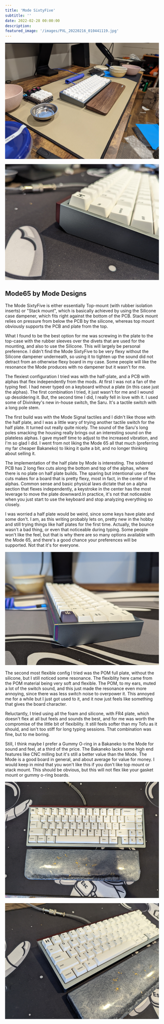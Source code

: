 ```yaml
---
title: 'Mode SixtyFive'
subtitle: '' 
date: 2022-02-28 00:00:00
description: 
featured_image: '/images/PXL_20220216_010441119.jpg'
---
```


![](/images/PXL_20220223_024458122.jpg)

![](/images/jan-27/PXL_20220126_203603640.jpg)

## Mode65 by Mode Designs

The Mode SixtyFive is either essentially Top-mount (with rubber isolation inserts) or "Stack mount", which is basically achieved by using the Silicone case dampener, which fits right against the bottom of the PCB. Stack mount relies on pressure from below the PCB by the silicone, whereas top mount obviously supports the PCB and plate from the top.

What I found to be the best option for me was screwing in the plate to the top-case with the rubber sleeves over the divets that are used for the mounting, and also to use the Silicone. This will largely be personal preference. I didn't find the Mode SixtyFive to be very flexy without the Silicone dampener underneath, so using it to tighten up the sound did not detract from an otherwise flexy board in my case. Some people will like the resonance the Mode produces with no dampener but it wasn't for me.

The flexiest configuration I tried was with the half-plate, and a PCB with alphas that flex independently from the mods. At first I was not a fan of the typing feel. I had never typed on a keyboard without a plate (in this case just the alphas). The first combination I tried, it just wasn't for me and I wound up desoldering it. But, the second time I did, I really fell in love with it. I used some of Divinikey's new in-house switch, the Saru. It's a tactile switch with a long pole stem. 

The first build was with the Mode Signal tactiles and I didn't like those with the half plate, and I was a little wary of trying another tactile switch for the half plate. It turned out really quite nicely. The sound of the Saru's long poles smacking the housing really brings out an interesting sound on the plateless alphas. I gave myself time to adjust to the increased vibration, and I'm so glad I did. I went from not liking the Mode 65 all that much (preferring my far cheaper Bakaneko) to liking it quite a bit, and no longer thinking about selling it.

The implementation of the half plate by Mode is interesting. The soldered PCB has 2 long flex cuts along the bottom and top of the alphas, where there is no plate on half plate builds. The sparing but intentional use of flex cuts makes for a board that is pretty flexy, most in fact, in the center of the alphas. Common sense and basic physical laws dictate that on a alpha section that flexes independently, a keystroke in the center has the most leverage to move the plate downward.In practice, it's not that noticeable when you just start to use the keyboard and stop analyzing everything so closely. 

I was worried a half plate would be weird, since some keys have plate and some don't. I am, as this writing probably lets on, pretty new in the hobby and still trying things like half plates for the first time. Actually, the bounce wasn't a bad thing, or even that noticeable during typing. Some people won't like the feel, but that is why there are so many options available with the Mode 65, and there's a good chance your preferences will be supported. Not that it's for everyone. 

[![IMAGE ALT TEXT HERE](/images/mode65/PXL_20220305_200707201.jpg)](https://www.youtube.com/watch?v=4iwGMN5ydGg&ab_channel=ProsepectKeys)

The second most flexible config I tried was the POM full plate, without the silicone, but I still noticed some resonance. The flexiblity here came from the POM material being very soft and flexible. The POM, to my ears, muted a lot of the switch sound, and this just made the resonance even more annoying, since there was less switch noise to overpower it. This annoyed me for a while but I just got used to it, and it now just feels like something that gives the board character.

Reluctantly, I tried using all the foam and silicone, with FR4 plate, which doesn't flex at all but feels and sounds the best, and for me was worth the compromise of the little bit of flexibility. It still feels softer than my Tofu as it should, and isn't too stiff for long typing sessions. That combination was fine, but to me boring.

Still, I think maybe I prefer a Gummy O-ring in a Bakaneko to the Mode for sound and feel, at a third of the price. The Bakaneko lacks some high end features like CNC milling but it's still a better value than the Mode. The Mode is a good board in general, and about average for value for money. I would keep in mind that you won't like this if you don't like top mount or stack mount. This should be obvious, but this will not flex like your gasket mount or gummy o-ring boards. 

![](/images/jan-27/PXL_20220126_203553741.jpg)

![](/images/jan-27/PXL_20220126_203559387.jpg)
